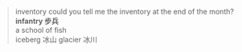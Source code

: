 >inventory could you tell me the inventory at the end of the month?  
**infantry  步兵**  
a school of fish</br>
iceberg 冰山
glacier 冰川